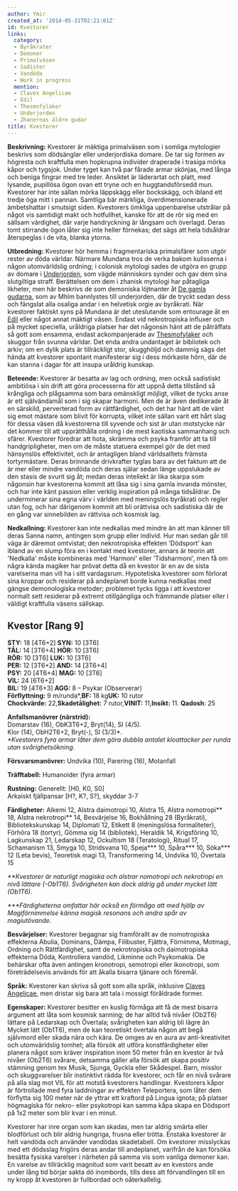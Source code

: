 ```yaml
---
author: Ymir
created_at: '2014-05-31T02:21:01Z'
id: Kvestorer
links:
  category:
  - Byråkrater
  - Demoner
  - Primalväsen
  - Sadister
  - Vandöda
  - Work in progress
  mention:
  - Claves Angelicae
  - Edil
  - Thesmofylaker
  - Underjorden
  - Zhanernas äldre gudar
title: Kvestorer
---
```


**Beskrivning:** Kvestorer är mäktiga primalväsen som i somliga mytologier beskrivs som dödsänglar
eller underjordiska domare. De tar sig formen av högresta och kraftfulla men hopkrupna individer
draperade i trasiga mörka kåpor och tygsjok. Under tyget kan två par fårade armar skönjas, med långa
och beniga fingrar med tre leder. Ansiktet är läderartat och platt, med lysande, pupillösa ögon ovan
ett tryne och en huggtandsförsedd mun. Kvestorer har inte sällan mörka läppskägg eller bockskägg,
och ibland ett tredje öga mitt i pannan. Samtliga bär märkliga, överdimensionerade ämbetshattar i
smutsigt siden. Kvestorers ömkliga uppenbarelse utstrålar på något vis samtidigt makt och
hotfullhet, kanske för att de rör sig med en sällsam värdighet, där varje handryckning är långsam
och överlagd. Deras tomt stirrande ögon låter sig inte heller förnekas; det sägs att hela tidsåldrar
återspeglas i de vita, blanka ytorna.

**Utbredning:** Kvestorer hör hemma i fragmentariska primalsfärer som utgör rester av döda världar.
Närmare Mundana tros de verka bakom kulisserna i någon utomvärldslig ordning; i colonisk mytologi
sades de utgöra en grupp av domare i [Underjorden], som vägde människors synder och gav dem sina
slutgiltiga straff. Berättelsen om dem i zhanisk mytologi har påtagliga likheter, men här beskrivs
de som demoniska löjtnanter åt [De gamla gudarna], som av Mhîm bannlystes till underjorden, där de
tryckt sedan dess och fängslat alla osaliga andar i en helvetisk orgie av byråkrati. När kvestorer
faktiskt syns på Mundana är det uteslutande som entourage åt en [Edil] eller något annat mäktigt
väsen. Endast vid nekrotropiska influxer och på mycket speciella, uråldriga platser har det någonsin
hänt att de påträffats så gott som ensamma, endast ackompanjerade av [Thesmofylaker] och skuggor
från svunna världar. Det enda andra undantaget är bibliotek och arkiv; om en dylik plats är
tillräckligt stor, skugghöljd och dammig sägs det hända att kvestorer spontant manifesterar sig i
dess mörkaste hörn, där de kan stanna i dagar för att insupa uråldrig kunskap.

**Beteende:** Kvestorer är besatta av lag och ordning, men också sadistiskt ambitiösa i sin drift
att göra processerna för att uppnå detta tillstånd så krångliga och plågsamma som bara omänskligt
möjligt, vilket de tycks anse är ett självändamål som i sig skapar harmoni. Men de är även
dedikerade åt en särskild, perverterad form av rättfärdighet, och det har hänt att de vänt sig emot
mästare som blivit för korrupta, vilket inte sällan varit ett hårt slag för dessa väsen då
kvestorerna till syvende och sist är utan motstycke när det kommer till att upprätthålla ordning i
de mest kaotiska sammanhang och sfärer. Kvestorer föredrar att hota, skrämma och psyka framför att
ta till handgripligheter, men om de måste statuera exempel gör de det med hänsynslös effektivitet,
och är antagligen bland världsalltets främsta tortyrmästare. Deras brinnande drivkrafter tyglas bara
av det faktum att de är mer eller mindre vandöda och deras själar sedan länge uppslukade av den
stasis de svurit sig åt; medan deras intellekt är lika skarpa som någonsin har kvestorerna kommit
att låsa sig i sina gamla invanda mönster, och har inte känt passion eller verklig inspiration på
många tidsåldrar. De underminerar sina egna värv i världen med meningslös byråkrati och regler utan
fog, och har därigenom kommit att bli orättvisa och sadistiska där de en gång var sinnebilden av
rättvisa och kosmisk lag.

**Nedkallning:** Kvestorer kan inte nedkallas med mindre än att man känner till deras Sanna namn,
antingen som grupp eller individ. Hur man sedan går till väga är däremot omtvistat; den
nekrotropiska effekten 'Dödsport' kan ibland av en slump föra en i kontakt med kvestorer, annars är
teorin att 'Nedkalla' måste kombineras med 'Harmoni' eller 'Tidsharmoni', men få om några kända
magiker har prövat detta då en kvestor är en av de sista varelserna man vill ha i sitt vardagsrum.
Hypotetiska kvestorer som förlorat sina kroppar och residerar på andeplanet borde kunna nedkallas
med gängse demonologiska metoder; problemet tycks ligga i att kvestorer normalt sett residerar på
extremt otillgängliga och främmande platser eller i väldigt kraftfulla väsens sällskap.

Kvestor \[Rang 9\]
------------------

**STY:** 18 \[4T6+2\] **SYN:** 10 \[3T6\]\
**TÅL:** 14 \[3T6+4\] **HÖR:** 10 \[3T6\]\
**RÖR:** 10 \[3T6\] **LUK:** 10 \[3T6\]\
**PER:** 12 \[3T6+2\] **AND:** 14 \[3T6+4\]\
**PSY:** 20 \[4T6+4\] **MAG:** 10 \[3T6\]\
**VIL:** 24 \[6T6+2\]\
**BIL:** 19 \[4T6+3\] **AGG:** 8 – Psykar (Observerar)\
**Förflyttning:** 9 m/runda\*,**BF:** 18 kg**UK:** 10 rutor\
**Chockvärde:** 22,**Skadetålighet:** 7 rutor,**VINIT:** 11,**Insikt:** 11. **Qadosh**: 25

**Anfallsmanövrer (närstrid):**\
Domarstav (16), ObK3T6+2, Bryt(14), SI (4/5).\
Klor (14), ObH2T6+2, Bryt(-), SI (3/3)\*.\
*\*Kvestorers fyra armar låter dem göra dubbla antalet kloattacker per runda utan svårighetsökning.*

**Försvarsmanövrer:** Undvika (10), Parering (16), Motanfall

**Träfftabell:** Humanoider (fyra armar)

**Rustning:** Generellt: \[H0, K0, S0\]\
Arkaiskt fjällpansar \[H?, K?, S?\], skyddar 3-7

**Färdigheter:** Alkemi 12, Alstra daimotropi 10, Alstra <aspekt> 15, Alstra nomotropi\*\* 18,
Alstra nekrotropi\*\* 14, Besvärjelse 16, Bokhållning 28 (Byråkrati), Bibliotekskunskap 14,
Diplomati 12, Etikett 8 (meningslösa formaliteter), Förhöra 18 (tortyr), Gömma sig 14 (bibliotek),
Heraldik 14, Krigsföring 10, Lagkunskap 21, Ledarskap 12, Ockultism 18 (Teratologi), Ritual 17,
Schamanism 13, Smyga 10, Stridsvana 10, Speja\*\*\* 10, Spåra\*\*\* 10, Söka\*\*\* 12 (Leta bevis),
Teoretisk magi 13, Transformering 14, Undvika 10, Övertala 15

*\*\*Kvestorer är naturligt magiska och alstrar nomotropi och nekrotropi en nivå lättare (-Ob1T6).
Svårigheten kan dock aldrig gå under mycket lätt (Ob1T6).*

*\*\*\*Färdigheterna omfattar här också en förmåga att med hjälp av Magiförnimmelse känna magisk
resonans och andra spår av magiutövande.*

**Besvärjelser:** Kvestorer begagnar sig framförallt av de nomotropiska effekterna Abulia, Dominans,
Dämpa, Filibuster, Fjättra, Förnimma, Motmagi, Ordning och Rättfärdighet, samt de nekrotropiska och
daimotropiska effekterna Döda, Kontrollera vandöd, Likminne och Psykomakia. De behärskar ofta även
antingen kronotropi, semotropi eller ikonotropi, som företrädelsevis används för att åkalla bisarra
tjänare och föremål.

**Språk:** Kvestorer kan skriva så gott som alla språk, inklusive [Claves Angelicae], men dristar
sig bara att tala i mossigt föråldrade former.

**Egenskaper:** Kvestorer besitter en kuslig förmåga att få de mest bisarra argument att låta som
kosmisk sanning; de har alltid två nivåer (Ob2T6) lättare på Ledarskap och Övertala; svårigheten kan
aldrig bli lägre än Mycket lätt (Ob1T6), men de kan teoretiskt övertala någon att begå självmord
eller skada nära och kära. De omges av en aura av anti-kreativitet och utomvärldslig tomhet; alla
försök att utföra konstfärdigheter eller planera något som kräver inspiration inom 50 meter från en
kvestor är två nivåer (Ob2T6) svårare, detsamma gäller alla försök att skapa positiv stämning genom
tex Musik, Sjunga, Gyckla eller Skådespel. Barn, misslor och skuggvarelser blir instinktivt rädda
för kvestorer, och får en nivå svårare på alla slag mot VIL för att motstå kvestorers handlingar.
Kvestorers kåpor är förtrollade med fyra laddningar av effekten Teleportera, som låter dem förflytta
sig 100 meter när de yttrar ett kraftord på Lingua ignota; på platser högmagiska för nekro- eller
psykotropi kan samma kåpa skapa en Dödsport på 1x2 meter som blir kvar i en minut.

Kvestorer har inre organ som kan skadas, men tar aldrig smärta eller blodförlust och blir aldrig
hungriga, frusna eller trötta. Enstaka kvestorer är helt vandöda och använder vandödas skadetabell.
Om kvestorer misslyckas med ett dödsslag frigörs deras andar till andeplanet, varifrån de kan
försöka besätta fysiska varelser i närheten på samma vis som vanliga demoner kan. En varelse av
tillräcklig magnitud som varit besatt av en kvestors ande under lång tid börjar sakta dö inombords,
tills dess att förvandlingen till en ny kropp åt kvestoren är fullbordad och oåterkallelig.

  [Underjorden]: Underjorden
  [De gamla gudarna]: Zhanernas_äldre_gudar
  [Edil]: Edil
  [Thesmofylaker]: Thesmofylaker
  [Claves Angelicae]: Claves_Angelicae